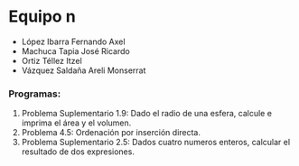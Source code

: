 # Equipo n

- López Ibarra Fernando Axel
- Machuca Tapia José Ricardo
- Ortiz Téllez Itzel
- Vázquez Saldaña Areli Monserrat

### Programas:

1. Problema Suplementario 1.9: Dado el radio de una esfera, calcule e imprima el área y el volumen.
2. Problema 4.5: Ordenación por inserción directa.
3. Problema Suplementario 2.5: Dados cuatro numeros enteros, calcular el resultado de dos expresiones.
